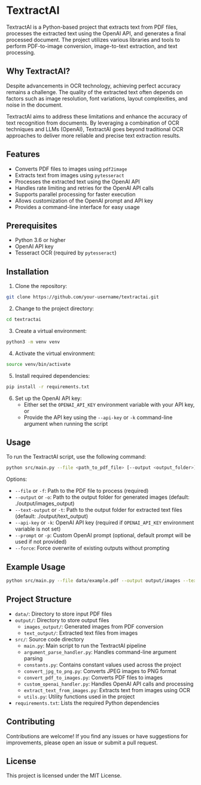 # TextractAI

TextractAI is a Python-based project that extracts text from PDF files, processes the extracted text using the OpenAI API, and generates a final processed document. The project utilizes various libraries and tools to perform PDF-to-image conversion, image-to-text extraction, and text processing.

## Why TextractAI?

Despite advancements in OCR technology, achieving perfect accuracy remains a challenge. The quality of the extracted text often depends on factors such as image resolution, font variations, layout complexities, and noise in the document.

TextractAI aims to address these limitations and enhance the accuracy of text recognition from documents. By leveraging a combination of OCR techniques and LLMs (OpenAI), TextractAI goes beyond traditional OCR approaches to deliver more reliable and precise text extraction results.

## Features

- Converts PDF files to images using `pdf2image`
- Extracts text from images using `pytesseract`
- Processes the extracted text using the OpenAI API
- Handles rate limiting and retries for the OpenAI API calls
- Supports parallel processing for faster execution
- Allows customization of the OpenAI prompt and API key
- Provides a command-line interface for easy usage

## Prerequisites

- Python 3.6 or higher
- OpenAI API key
- Tesseract OCR (required by `pytesseract`)

## Installation

1. Clone the repository:
  ```bash
  git clone https://github.com/your-username/textractai.git
  ```
2. Change to the project directory:
  ```bash
  cd textractai
  ```
3. Create a virtual environment:
  ```bash
  python3 -m venv venv
  ```
4. Activate the virtual environment:
  ```bash
  source venv/bin/activate
  ```
5. Install required dependencies:
  ```bash
  pip install -r requirements.txt
  ```
6. Set up the OpenAI API key:
    - Either set the `OPENAI_API_KEY` environment variable with your API key, or
    - Provide the API key using the `--api-key` or `-k` command-line argument when running the script

## Usage

To run the TextractAI script, use the following command:
```bash
python src/main.py --file <path_to_pdf_file> [--output <output_folder>] [--text-output <text_output_folder>] [--api-key <openai_api_key>] [--prompt <custom_prompt>] [--force]
```

Options:
- `--file` or `-f`: Path to the PDF file to process (required)
- `--output` or `-o`: Path to the output folder for generated images (default: ./output/images_output)
- `--text-output` or `-t`: Path to the output folder for extracted text files (default: ./output/text_output)
- `--api-key` or `-k`: OpenAI API key (required if `OPENAI_API_KEY` environment variable is not set)
- `--prompt` or `-p`: Custom OpenAI prompt (optional, default prompt will be used if not provided)
- `--force`: Force overwrite of existing outputs without prompting

## Example Usage
```bash
python src/main.py --file data/example.pdf --output output/images --text-output output/text --api-key your_api_key --prompt "Custom prompt for processing the text"
```

## Project Structure

- `data/`: Directory to store input PDF files
- `output/`: Directory to store output files
  - `images_output/`: Generated images from PDF conversion
  - `text_output/`: Extracted text files from images
- `src/`: Source code directory
  - `main.py`: Main script to run the TextractAI pipeline
  - `argument_parse_handler.py`: Handles command-line argument parsing
  - `constants.py`: Contains constant values used across the project
  - `convert_jpg_to_png.py`: Converts JPEG images to PNG format
  - `convert_pdf_to_images.py`: Converts PDF files to images
  - `custom_openai_handler.py`: Handles OpenAI API calls and processing
  - `extract_text_from_images.py`: Extracts text from images using OCR
  - `utils.py`: Utility functions used in the project
- `requirements.txt`: Lists the required Python dependencies

## Contributing

Contributions are welcome! If you find any issues or have suggestions for improvements, please open an issue or submit a pull request.

## License

This project is licensed under the MIT License.
